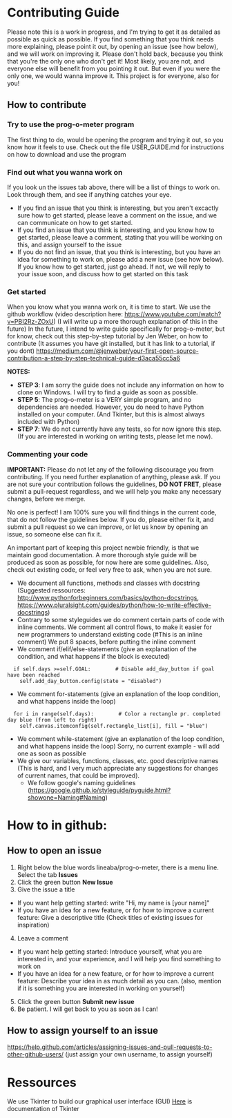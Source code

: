 # Contributing Guide
Please note this is a work in progress, and I'm trying to get it as detailed as possible as quick as possible. 
If you find something that you think needs more explaining, please point it out, by opening an issue (see how below), and we will work on improving it. Please don't hold back, because you think that you're the only one who don't get it! Most likely, you are not, and everyone else will benefit from you pointing it out. But even if you were the only one, we would wanna improve it. This project is for everyone, also for you!

## How to contribute

### Try to use the prog-o-meter program
The first thing to do, would be opening the program and trying it out, so you know how it feels to use.
Check out the file USER_GUIDE.md for instructions on how to download and use the program

### Find out what you wanna work on
If you look un the issues tab above, there will be a list of things to work on. Look through them, and see if anything catches your eye.
* If you find an issue that you think is interesting, but you aren't excactly sure how to get started, please leave a comment on the issue, and we can communicate on how to get started.
* If you find an issue that you think is interesting, and you know how to get started, please leave a comment, stating that you will be working on this, and assign yourself to the issue 
* If you do not find an issue, that you think is interesting, but you have an idea for something to work on, please add a new issue (see how below). If you know how to get started, just go ahead. If not, we will reply to your issue soon, and discuss how to get started on this task

### Get started
When you know what you wanna work on, it is time to start. We use the github workflow (video description here: https://www.youtube.com/watch?v=PBI2Rz-ZOxU) (I will write up a more thorough explanation of this in the future)
In the future, I intend to write guide specifically for prog-o-meter, but for know, check out this step-by-step tutorial by Jen Weber, on how to contribute (It assumes you have git installed, but it has link to a tutorial, if you dont)
https://medium.com/@jenweber/your-first-open-source-contribution-a-step-by-step-technical-guide-d3aca55cc5a6

__NOTES:__
  * __STEP 3__: I am sorry the guide does not include any information on how to clone on Windows. I will try to find a guide as soon as possible.
  * __STEP 5__: The prog-o-meter is a VERY simple program, and no dependencies are needed. However, you do need to have Python installed on your computer. (And Tkinter, but this is almost always included with Python)
  * __STEP 7__: We do not currently have any tests, so for now ignore this step. (If you are interested in working on writing tests, please let me now).
  
### Commenting your code
__IMPORTANT:__ Please do not let any of the following discourage you from contributing. If you need further explanation of anything, please ask. If you are not sure your contribution follows the guidelines, __DO NOT FRET__, please submit a pull-request regardless, and we will help you make any necessary changes, before we merge. 

No one is perfect! I am 100% sure you will find things in the current code, that do not follow the guidelines below. If you do, please either fix it, and submit a pull request so we can improve, or let us know by opening an issue, so someone else can fix it.

An important part of keeping this project newbie friendly, is that we maintain good documentation. 
A more thorough style guide will be produced as soon as possible, for now here are some guidelines. Also, check out existing code, or feel very free to ask, when you are not sure.
* We document all functions, methods and classes with docstring (Suggested ressources: http://www.pythonforbeginners.com/basics/python-docstrings, https://www.pluralsight.com/guides/python/how-to-write-effective-docstrings)
* Contrary to some styleguides we do comment certain parts of code with inline comments. We comment all control flows, to make it easier for new programmers to understand existing code (#This is an inline comment) We put 8 spaces, before putting the inline comment
* We comment if/elif/else-statements (give an explanation of the condition, and what happens if the block is executed)
```#python
  if self.days >=self.GOAL:        # Disable add_day_button if goal have been reached 
    self.add_day_button.config(state = "disabled") 
```
  * We comment for-statements (give an explanation of the loop condition, and what happens inside the loop)
```#python
  for i in range(self.days):        # Color a rectangle pr. completed day blue (from left to right)
    self.canvas.itemconfig(self.rectangle_list[i], fill = "blue")
```
  * We comment while-statement (give an explanation of the loop condition, and what happens inside the loop)
    Sorry, no current example - will add one as soon as possible
* We give our variables, functions, classes, etc. good descriptive names (This is hard, and I very much appreciate any suggestions for changes of current names, that could be improved).
  * We follow google's naming guidelines (https://google.github.io/styleguide/pyguide.html?showone=Naming#Naming)

# How to in github:

## How to open an issue
1. Right below the blue words lineaba/prog-o-meter, there is a menu line. Select the tab __Issues__ 
2. Click the green button __New Issue__
3. Give the issue a title 
  * If you want help getting started: write "Hi, my name is [your name]"
  * If you have an idea for a new feature, or for how to improve a current feature: Give a descriptive title (Check titles of existing issues for inspiration)
4. Leave a comment
  * If you want help getting started: Introduce yourself, what you are interested in, and your experience, and I will help you find something to work on
  * If you have an idea for a new feature, or for how to improve a current feature: Describe your idea in as much detail as you can. (also, mention if it is something you are interested in working on yourself)
5. Click the green button __Submit new issue__
6. Be patient. I will get back to you as soon as I can!

## How to assign yourself to an issue
  https://help.github.com/articles/assigning-issues-and-pull-requests-to-other-github-users/ (just assign your own username, to assign yourself)
  
 # Ressources
 We use Tkinter to build our graphical user interface (GUI) [Here](http://effbot.org/tkinterbook/tkinter-index.htm "An introducion to Tkinter") is documentation of Tkinter
